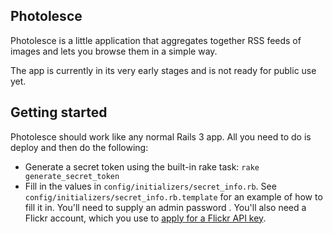 Photolesce
----------

Photolesce is a little application that aggregates together RSS feeds of images and lets you browse them in a simple way.

The app is currently in its very early stages and is not ready for public use yet.

Getting started
---------------

Photolesce should work like any normal Rails 3 app. All you need to do is deploy and then do the following:

- Generate a secret token using the built-in rake task: `rake generate_secret_token`
- Fill in the values in `config/initializers/secret_info.rb`. See `config/initializers/secret_info.rb.template` for an example of how to fill it in. You'll need to supply an admin password . You'll also need a Flickr account, which you use to [apply for a Flickr API key](http://www.flickr.com/services/apps/create/noncommercial/?).
